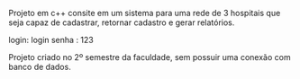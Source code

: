 Projeto em c++ consite em um sistema para uma rede de 3 hospitais que seja capaz de cadastrar, retornar cadastro e gerar relatórios.

login: login
senha : 123

Projeto criado no 2º semestre da faculdade, sem possuir uma conexão com banco de dados.

